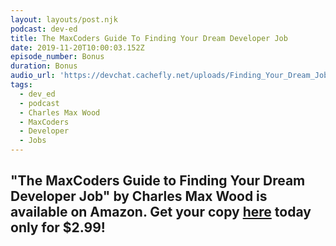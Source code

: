 ```yaml
---
layout: layouts/post.njk
podcast: dev-ed
title: The MaxCoders Guide To Finding Your Dream Developer Job
date: 2019-11-20T10:00:03.152Z
episode_number: Bonus
duration: Bonus
audio_url: 'https://devchat.cachefly.net/uploads/Finding_Your_Dream_Job.mp3'
tags:
  - dev_ed
  - podcast
  - Charles Max Wood
  - MaxCoders
  - Developer
  - Jobs
---
```

## "**The MaxCoders Guide to Finding Your Dream Developer Job" by Charles Max Wood is available on Amazon. Get your copy** [**here**](https://www.amazon.com/MaxCoders-Guide-Finding-Dream-Developer-ebook/dp/B081MBL5C9/ref=sr_1_2?keywords=charles+max+wood&qid=1574160229&sr=8-2) **today only for $2.99!**
